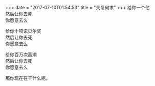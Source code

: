 +++
date = "2017-07-10T01:54:53"
title = "夫复何求"
+++
给你一个亿  
然后让你去死  
你愿意去么  
  
给你十项诺贝尔奖  
然后让你去死  
你愿意去么  
  
给你百万次高潮  
然后让你去死  
你愿意去么  
  
那你现在在干什么呢。  